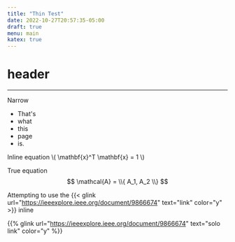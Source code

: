 ```yaml
---
title: "Thin Test"
date: 2022-10-27T20:57:35-05:00
draft: true
menu: main
katex: true
---
```


<!--
This page has uncharacteristically narrow text, which can expose issues
in the style and structure of the website.
I keep it around for that purpose.
-->

# header

---


Narrow

- That's
- what
- this
- page
- is.

Inline equation \\( \mathbf{x}^T \mathbf{x} = 1 \\)

True equation
$$
\mathcal{A} = \\{ A_1, A_2 \\}
$$

Attempting to use the {{< glink url="https://ieeexplore.ieee.org/document/9866674" text="link" color="y" >}} inline

{{% glink url="https://ieeexplore.ieee.org/document/9866674" text="solo link" color="y" %}}


